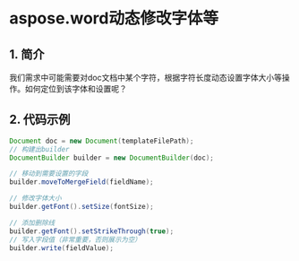 # aspose.word动态修改字体等

## 1. 简介

我们需求中可能需要对doc文档中某个字符，根据字符长度动态设置字体大小等操作。如何定位到该字体和设置呢？

## 2. 代码示例

```java
Document doc = new Document(templateFilePath);
// 构建出builder
DocumentBuilder builder = new DocumentBuilder(doc);

// 移动到需要设置的字段
builder.moveToMergeField(fieldName);

// 修改字体大小
builder.getFont().setSize(fontSize);

// 添加删除线
builder.getFont().setStrikeThrough(true);
// 写入字段值（非常重要，否则展示为空）
builder.write(fieldValue);
```

